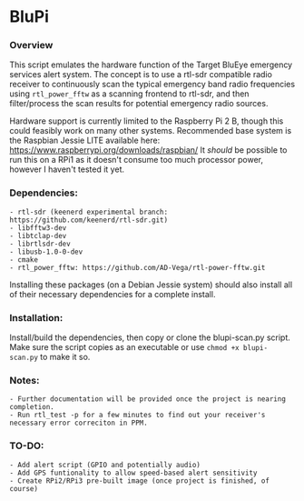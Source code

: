 # BluPi

### Overview

This script emulates the hardware function of the Target BluEye emergency services alert system. The concept is to use a rtl-sdr compatible radio receiver to continuously scan the typical emergency band radio frequencies using `rtl_power_fftw` as a scanning frontend to rtl-sdr, and then filter/process the scan results for potential emergency radio sources.

Hardware support is currently limited to the Raspberry Pi 2 B, though this could feasibly work on many other systems. Recommended base system is the Raspbian Jessie LITE available here: https://www.raspberrypi.org/downloads/raspbian/ It *should* be possible to run this on a RPi1 as it doesn't consume too much processor power, however I haven't tested it yet.

### Dependencies:
	- rtl-sdr (keenerd experimental branch: https://github.com/keenerd/rtl-sdr.git)
	- libfftw3-dev
	- libtclap-dev
	- librtlsdr-dev
	- libusb-1.0-0-dev
	- cmake
	- rtl_power_fftw: https://github.com/AD-Vega/rtl-power-fftw.git
Installing these packages (on a Debian Jessie system) should also install all of their necessary dependencies for a complete install.

### Installation:
Install/build the dependencies, then copy or clone the blupi-scan.py script. Make sure the script copies as an executable or use `chmod +x blupi-scan.py` to make it so.

### Notes:
	- Further documentation will be provided once the project is nearing completion.
	- Run rtl_test -p for a few minutes to find out your receiver's necessary error correciton in PPM.

### TO-DO:
	- Add alert script (GPIO and potentially audio)
	- Add GPS funtionality to allow speed-based alert sensitivity
	- Create RPi2/RPi3 pre-built image (once project is finished, of course)
